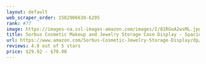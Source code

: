 ```yaml
---
layout: default 
﻿web_scraper_order: 1582906638-6295
rank: #77
image: https://images-na.ssl-images-amazon.com/images/I/81RGoA2wsML.jpg
title: Sorbus Cosmetic Makeup and Jewelry Storage Case Display - Spacious Design - Great for Bathroom,…
url: https://www.amazon.com/Sorbus-Cosmetic-Jewelry-Storage-Display/dp/B079ZZDP7V/ref=zg_mw_home-garden_77?_encoding=UTF8&psc=1&refRID=VNAFRWV2J3PCK3AH2E7B
reviews: 4.8 out of 5 stars
price: $29.92 - $70.98
---
```

